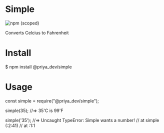 # Simple
![npm (scoped)](https://img.shields.io/npm/v/@priya_dev/simple)

Converts Celcius to Fahrenheit

# Install
$ npm install @priya_dev/simple

# Usage
const simple = require("@priya_dev/simple");

simple(35);
//=> 35'C is 99'F

simple('35');
//=> Uncaught TypeError: Simple wants a number!
//    at simple (<anonymous>:2:41)
//    at <anonymous>:1:1
